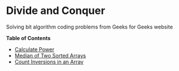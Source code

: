 # Divide and Conquer
Solving bit algorithm coding problems from Geeks for Geeks website

**Table of Contents**

* [Calculate Power](http://www.geeksforgeeks.org/write-a-c-program-to-calculate-powxn/)
* [Median of Two Sorted Arrays](http://www.geeksforgeeks.org/median-of-two-sorted-arrays/)
* [Count Inversions in an Array](http://www.geeksforgeeks.org/counting-inversions/)